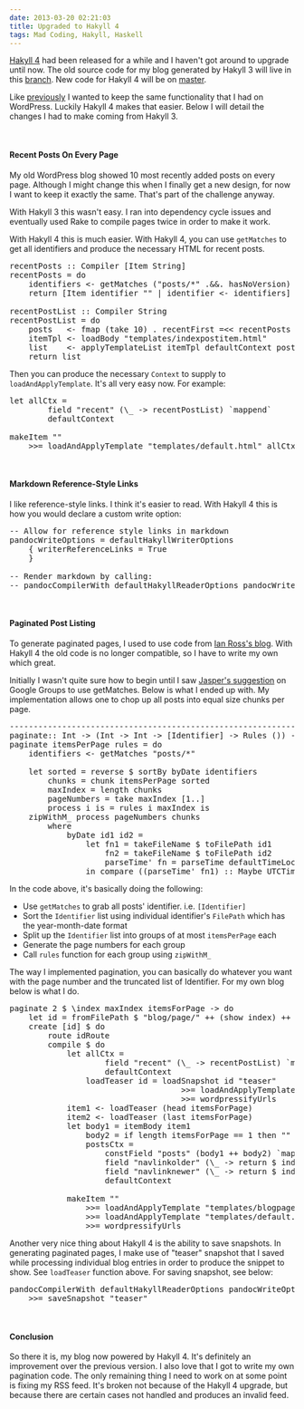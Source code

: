 ```yaml
---
date: 2013-03-20 02:21:03
title: Upgraded to Hakyll 4
tags: Mad Coding, Hakyll, Haskell
---
```

[Hakyll 4][3] had been released for a while and I haven't got around to upgrade
until now. The old source code for my blog generated by Hakyll 3 will live in
this [branch][1]. New code for Hakyll 4 will be on [master][2].

Like [previously][4] I wanted to keep the same functionality that I had on
WordPress. Luckily Hakyll 4 makes that easier. Below I will detail the changes I
had to make coming from Hakyll 3.

<br>

#### Recent Posts On Every Page

My old WordPress blog showed 10 most recently added posts on every page.
Although I might change this when I finally get a new design, for now I want to
keep it exactly the same. That's part of the challenge anyway.

With Hakyll 3 this wasn't easy. I ran into dependency cycle issues and eventually
used Rake to compile pages twice in order to make it work.

With Hakyll 4 this is much easier. With Hakyll 4, you can use `getMatches` to
get all identifiers and produce the necessary HTML for recent posts.

<pre class="brush:c">
recentPosts :: Compiler [Item String]
recentPosts = do
    identifiers <- getMatches ("posts/*" .&&. hasNoVersion)
    return [Item identifier "" | identifier <- identifiers]

recentPostList :: Compiler String
recentPostList = do
    posts   <- fmap (take 10) . recentFirst =<< recentPosts
    itemTpl <- loadBody "templates/indexpostitem.html"
    list    <- applyTemplateList itemTpl defaultContext posts
    return list
</pre>

Then you can produce the necessary `Context` to supply to
`loadAndApplyTemplate`. It's all very easy now. For example:

<pre class="brush:c">
let allCtx =
        field "recent" (\_ -> recentPostList) `mappend`
        defaultContext

makeItem ""
    >>= loadAndApplyTemplate "templates/default.html" allCtx
</pre>

<br>

#### Markdown Reference-Style Links

I like reference-style links. I think it's easier to read. With Hakyll 4 this
is how you would declare a custom write option:

<pre class="brush:haskell">
-- Allow for reference style links in markdown
pandocWriteOptions = defaultHakyllWriterOptions
    { writerReferenceLinks = True
    }

-- Render markdown by calling:
-- pandocCompilerWith defaultHakyllReaderOptions pandocWriteOptions
</pre>

<br>

#### Paginated Post Listing

To generate paginated pages, I used to use code from [Ian Ross's blog][5]. With
Hakyll 4 the old code is no longer compatible, so I have to write my own which
great.

Initially I wasn't quite sure how to begin until I saw [Jasper's suggestion][6]
on Google Groups to use getMatches. Below is what I ended up with. My
implementation allows one to chop up all posts into equal size chunks per page.

<pre class="brush:c">
--------------------------------------------------------------------------------
paginate:: Int -> (Int -> Int -> [Identifier] -> Rules ()) -> Rules ()
paginate itemsPerPage rules = do
    identifiers <- getMatches "posts/*"

    let sorted = reverse $ sortBy byDate identifiers
        chunks = chunk itemsPerPage sorted
        maxIndex = length chunks
        pageNumbers = take maxIndex [1..]
        process i is = rules i maxIndex is
    zipWithM_ process pageNumbers chunks
        where
            byDate id1 id2 =
                let fn1 = takeFileName $ toFilePath id1
                    fn2 = takeFileName $ toFilePath id2
                    parseTime' fn = parseTime defaultTimeLocale "%Y-%m-%d" $ intercalate "-" $ take 3 $ splitAll "-" fn
                in compare ((parseTime' fn1) :: Maybe UTCTime) ((parseTime' fn2) :: Maybe UTCTime)
</pre>

In the code above, it's basically doing the following:

- Use `getMatches` to grab all posts' identifier. i.e. `[Identifier]`
- Sort the `Identifier` list using individual identifier's `FilePath` which has the
  year-month-date format
- Split up the `Identifier` list into groups of at most `itemsPerPage` each
- Generate the page numbers for each group
- Call `rules` function for each group using `zipWithM_`

The way I implemented pagination, you can basically do whatever you want with
the page number and the truncated list of Identifier. For my own blog below is
what I do.

<pre class="brush:c">
paginate 2 $ \index maxIndex itemsForPage -> do
    let id = fromFilePath $ "blog/page/" ++ (show index) ++ "/index.html"
    create [id] $ do
        route idRoute
        compile $ do
            let allCtx =
                    field "recent" (\_ -> recentPostList) `mappend`
                    defaultContext
                loadTeaser id = loadSnapshot id "teaser"
                                    >>= loadAndApplyTemplate "templates/teaser.html" (teaserCtx tags)
                                    >>= wordpressifyUrls
            item1 <- loadTeaser (head itemsForPage)
            item2 <- loadTeaser (last itemsForPage)
            let body1 = itemBody item1
                body2 = if length itemsForPage == 1 then "" else itemBody item2
                postsCtx =
                    constField "posts" (body1 ++ body2) `mappend`
                    field "navlinkolder" (\_ -> return $ indexNavLink index 1 maxIndex) `mappend`
                    field "navlinknewer" (\_ -> return $ indexNavLink index (-1) maxIndex) `mappend`
                    defaultContext

            makeItem ""
                >>= loadAndApplyTemplate "templates/blogpage.html" postsCtx
                >>= loadAndApplyTemplate "templates/default.html" allCtx
                >>= wordpressifyUrls
</pre>

Another very nice thing about Hakyll 4 is the ability to save snapshots. In
generating paginated pages, I make use of "teaser" snapshot that I saved while
processing individual blog entries in order to produce the snippet to show. See
`loadTeaser` function above. For saving snapshot, see below:

<pre class="brush:c">
pandocCompilerWith defaultHakyllReaderOptions pandocWriteOptions
    >>= saveSnapshot "teaser"
</pre>

<br>

#### Conclusion

So there it is, my blog now powered by Hakyll 4. It's definitely an improvement
over the previous version. I also love that I got to write my own pagination
code. The only remaining thing I need to work on at some point is fixing my RSS
feed. It's broken not because of the Hakyll 4 upgrade, but because there are
certain cases not handled and produces an invalid feed.

  [1]: https://github.com/dannysu/hakyll-blog/tree/hakyll3
  [2]: https://github.com/dannysu/hakyll-blog
  [3]: http://jaspervdj.be/posts/2013-01-16-hakyll-4.0.html
  [4]: /2012/07/26/hakyll-blog/
  [5]: https://github.com/ian-ross/blog
  [6]: https://groups.google.com/d/msg/hakyll/eqaFDplY2cc/V0bBQTwAq94J
